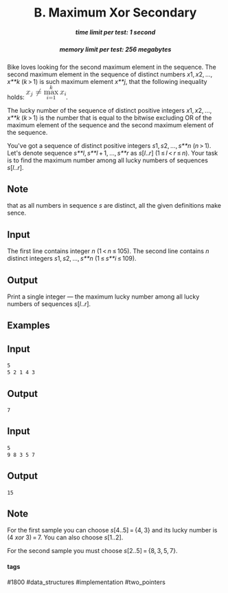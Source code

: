<h1 style='text-align: center;'> B. Maximum Xor Secondary</h1>

<h5 style='text-align: center;'>time limit per test: 1 second</h5>
<h5 style='text-align: center;'>memory limit per test: 256 megabytes</h5>

Bike loves looking for the second maximum element in the sequence. The second maximum element in the sequence of distinct numbers *x*1, *x*2, ..., *x**k* (*k* > 1) is such maximum element *x**j*, that the following inequality holds: ![](images/41e9a774451aa769280692592b29103e0a6ecf97.png).

The lucky number of the sequence of distinct positive integers *x*1, *x*2, ..., *x**k* (*k* > 1) is the number that is equal to the bitwise excluding OR of the maximum element of the sequence and the second maximum element of the sequence.

You've got a sequence of distinct positive integers *s*1, *s*2, ..., *s**n* (*n* > 1). Let's denote sequence *s**l*, *s**l* + 1, ..., *s**r* as *s*[*l*..*r*] (1 ≤ *l* < *r* ≤ *n*). Your task is to find the maximum number among all lucky numbers of sequences *s*[*l*..*r*].

## Note

 that as all numbers in sequence *s* are distinct, all the given definitions make sence.

## Input

The first line contains integer *n* (1 < *n* ≤ 105). The second line contains *n* distinct integers *s*1, *s*2, ..., *s**n* (1 ≤ *s**i* ≤ 109).

## Output

Print a single integer — the maximum lucky number among all lucky numbers of sequences *s*[*l*..*r*].

## Examples

## Input


```
5  
5 2 1 4 3  

```
## Output


```
7  

```
## Input


```
5  
9 8 3 5 7  

```
## Output


```
15  

```
## Note

For the first sample you can choose *s*[4..5] = {4, 3} and its lucky number is (4 *xor* 3) = 7. You can also choose *s*[1..2].

For the second sample you must choose *s*[2..5] = {8, 3, 5, 7}.



#### tags 

#1800 #data_structures #implementation #two_pointers 